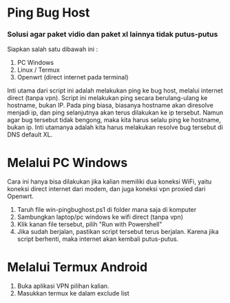 # Ping Bug Host
### Solusi agar paket vidio dan paket xl lainnya tidak putus-putus

Siapkan salah satu dibawah ini :
1. PC Windows
2. Linux / Termux
3. Openwrt (direct internet pada terminal)

Inti utama dari script ini adalah melakukan ping ke bug host, melalui internet direct (tanpa vpn). Script ini melakukan ping secara berulang-ulang ke hostname, bukan IP. Pada ping biasa, biasanya hostname akan diresolve menjadi ip, dan ping selanjutnya akan terus dilakukan ke ip tersebut. Namun agar bug tersebut tidak bengong, maka kita harus selalu ping ke hostname, bukan ip. Inti utamanya adalah kita harus melakukan resolve bug tersebut di DNS default XL.

# Melalui PC Windows
Cara ini hanya bisa dilakukan jika kalian memiliki dua koneksi WiFi, yaitu koneksi direct internet dari modem, dan juga koneksi vpn proxied dari Openwrt.
1. Taruh file win-pingbughost.ps1 di folder mana saja di komputer
2. Sambungkan laptop/pc windows ke wifi direct (tanpa vpn)
3. Klik kanan file tersebut, pilih "Run with Powershell"
4. Jika sudah berjalan, pastikan script tersebut terus berjalan. Karena jika script berhenti, maka internet akan kembali putus-putus.

# Melalui Termux Android
1. Buka aplikasi VPN pilihan kalian.
2. Masukkan termux ke dalam exclude list
